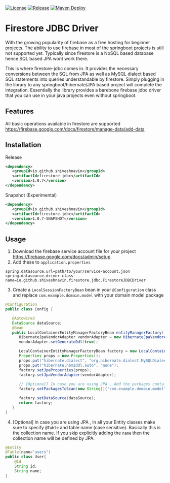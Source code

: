 [![License](https://img.shields.io/badge/License-Apache_2.0-blue.svg)](https://opensource.org/licenses/Apache-2.0)
[![Release](https://github.com/shiveshnavin/firestore-jdbc-driver/actions/workflows/maven-publish-release.yml/badge.svg)](https://github.com/shiveshnavin/firestore-jdbc-driver/actions/workflows/maven-publish-release.yml)
[![Maven Deploy](https://github.com/shiveshnavin/firestore-jdbc-driver/actions/workflows/maven-publish-snapshot.yml/badge.svg?branch=master)](https://github.com/shiveshnavin/firestore-jdbc-driver/actions/workflows/maven-publish-snapshot.yml)

# Firestore JDBC Driver
With the growing popularity of firebase as a free hosting for beginner projects. The ability to use firebase in most of the springboot projects is still not supported yet. Typically since firestore is a NoSQL based database hence SQL based JPA wont work there.

This is where firestore-jdbc comes in. It provides the necessary conversions between the SQL from JPA as well as MySQL dialect based SQL statements into queries understandable by firestore. Simply plugging in the library to any springboot/hibernate/JPA based project will complete the integration. Essentially the library provides a barebone firebase jdbc driver that you can use in your java projects even without springboot.

## Features

All basic operations available in firestore are supported
https://firebase.google.com/docs/firestore/manage-data/add-data

## Installation
Release
```xml
<dependency>
   <groupId>io.github.shiveshnavin</groupId>
   <artifactId>firestore-jdbc</artifactId>
   <version>1.0.7</version>
</dependency>
```
Snapshot (Experimental)
```xml
<dependency>
   <groupId>io.github.shiveshnavin</groupId>
   <artifactId>firestore-jdbc</artifactId>
   <version>1.0.7-SNAPSHOT</version>
</dependency>
```
## Usage
1. Download the firebase service account file for your project
   https://firebase.google.com/docs/admin/setup
2. Add these to `application.properties`

```properties
spring.datasource.url=path/to/your/service-account.json
spring.datasource.driver-class-name=io.github.shiveshnavin.firestore.jdbc.FirestoreJDBCDriver
```
3. Create a `LocalSessionFactoryBean` bean in your `@Configuration` class and replace `com.example.domain.model` with your domain model package
```java
@Configuration
public class Config {

   @Autowired
   DataSource dataSource;
   @Bean
   public LocalContainerEntityManagerFactoryBean entityManagerFactory() {
      HibernateJpaVendorAdapter vendorAdapter = new HibernateJpaVendorAdapter();
      vendorAdapter.setGenerateDdl(true);

      LocalContainerEntityManagerFactoryBean factory = new LocalContainerEntityManagerFactoryBean();
      Properties props = new Properties();
      props.put("hibernate.dialect", "org.hibernate.dialect.MySQLDialect");
      props.put("hibernate.hbm2ddl.auto", "none");
      factory.setJpaProperties(props);
      factory.setJpaVendorAdapter(vendorAdapter);
      
      // [Optional] In case you are using JPA , Add the packages containing your model POJO classes
      factory.setPackagesToScan(new String[]{"com.example.domain.model"});

      factory.setDataSource(dataSource);
      return factory;
   } 
}
```
4.  [Optional] In case you are using JPA , In all your Entity classes make sure to specify `@Table` and table name (case sensitive). Basically this is the collection name. If you skip explicitly adding the `name` then the collection name will be defined by JPA.
```java
@Entity
@Table(name="users")
public class User{
    @Id
    String id;
    String name;
}
```
